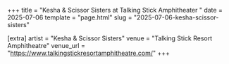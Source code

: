 +++
title = "Kesha & Scissor Sisters at Talking Stick Amphitheater "
date = 2025-07-06
template = "page.html"
slug = "2025-07-06-kesha-scissor-sisters"

[extra]
artist = "Kesha & Scissor Sisters"
venue = "Talking Stick Resort Amphitheatre"
venue_url = "https://www.talkingstickresortamphitheatre.com/"
+++
